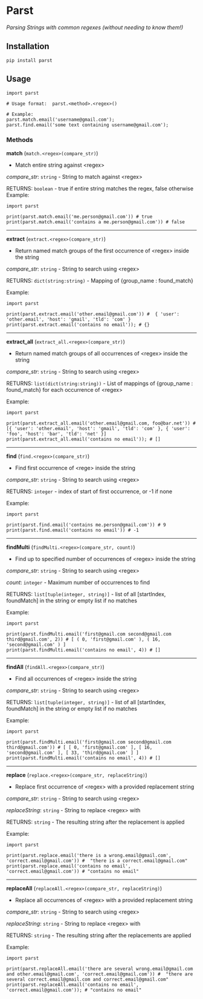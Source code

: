 # Parst

_Parsing Strings with common regexes (without needing to know them!)_

## Installation
`pip install parst`

## Usage

```
import parst

# Usage format:  parst.<method>.<regex>()

# Example:
parst.match.email('username@gmail.com');
parst.find.email('some text containing username@gmail.com');
```

### Methods
**match** (`match.<regex>(compare_str)`)
- Match entire string against \<regex\>

_compare_str_: `string` - String to match against \<regex\>

RETURNS: `boolean` - true if entire string matches the regex, false otherwise
Example:
```
import parst

print(parst.match.email('me.person@gmail.com')) # true
print(parst.match.email('contains a me.person@gmail.com')) # false
```
---
**extract** (`extract.<regex>(compare_str)`)
- Return named match groups of the first occurrence of \<regex\> inside the string

_compare_str_: `string` - String to search using \<regex\>

RETURNS: `dict(string:string)` - Mapping of {group_name : found_match}

Example:
```
import parst

print(parst.extract.email('other.email@gmail.com')) #  { 'user': 'other.email', 'host': 'gmail', 'tld': 'com' }
print(parst.extract.email('contains no email')); # {}
```
---
**extract_all** (`extract_all.<regex>(compare_str)`)
- Return named match groups of all occurrences of \<regex\> inside the string

_compare_str_: `string` - String to search using \<regex\>

RETURNS: `list(dict(string:string))` - List of mappings of {group_name : found_match} for each occurrence of \<regex\>

Example:
```
import parst

print(parst.extract_all.email('other.email@gmail.com, foo@bar.net')) #  [{ 'user': 'other.email', 'host': 'gmail', 'tld': 'com' }, { 'user': 'foo', 'host': 'bar', 'tld': 'net' }]
print(parst.extract_all.email('contains no email')); # []
```
---
**find** (`find.<regex>(compare_str)`)
- Find first occurrence of \<rege\> inside the string

_compare_str_: `string` - String to search using \<regex\>

RETURNS: `integer` - index of start of first occurrence, or -1 if none

Example:
```
import parst

print(parst.find.email('contains me.person@gmail.com')) # 9
print(parst.find.email('contains no email')) # -1
```
---
**findMulti** (`findMulti.<regex>(compare_str, count)`)
- Find up to specified number of occurrences of \<regex\> inside the string

_compare_str_: `string` - String to search using \<regex\>

_count_: `integer` - Maximum number of occurrences to find

RETURNS: `list[tuple(integer, string)]` - list of all [startIndex, foundMatch] in the string or empty list if no matches

Example:
```
import parst

print(parst.findMulti.email('first@gmail.com second@gmail.com third@gmail.com', 2)) # [ ( 0, 'first@gmail.com' ), ( 16, 'second@gmail.com' ) ]
print(parst.findMulti.email('contains no email', 4)) # []
```
---
**findAll** (`findAll.<regex>(compare_str)`)
- Find all occurrences of \<regex\> inside the string

_compare_str_: `string` - String to search using \<regex\>

RETURNS: `list[tuple(integer, string)]` - list of all [startIndex, foundMatch] in the string or empty list if no matches

Example:
```
import parst

print(parst.findMulti.email('first@gmail.com second@gmail.com third@gmail.com')) # [ [ 0, 'first@gmail.com' ], [ 16, 'second@gmail.com' ], [ 33, 'third@gmail.com' ] ]
print(parst.findMulti.email('contains no email', 4)) # []
```
---
**replace** (`replace.<regex>(compare_str, replaceString)`)
- Replace first occurrence of \<regex\> with a provided replacement string

_compare_str_: `string` - String to search using \<regex\>

_replaceString_: `string` - String to replace \<regex\> with

RETURNS: `string` - The resulting string after the replacement is applied

Example:
```
import parst

print(parst.replace.email('there is a wrong.email@gmail.com', 'correct.email@gmail.com')) #  "there is a correct.email@gmail.com"
print(parst.replace.email('contains no email', 'correct.email@gmail.com')) # "contains no email"
```
---
**replaceAll** (`replaceAll.<regex>(compare_str, replaceString)`)
- Replace all occurrences of \<regex\> with a provided replacement string

_compare_str_: `string` - String to search using \<regex\>

_replaceString_: `string` - String to replace \<regex\> with

RETURNS: `string` - The resulting string after the replacements are applied

Example:
```
import parst

print(parst.replaceAll.email('there are several wrong.email@gmail.com and other.email@gmail.com', 'correct.email@gmail.com')) #  "there are several correct.email@gmail.com and correct.email@gmail.com"
print(parst.replaceAll.email('contains no email', 'correct.email@gmail.com')); # "contains no email"
```
